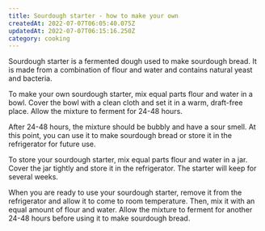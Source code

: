 ```yaml
---
title: Sourdough starter - how to make your own
createdAt: 2022-07-07T06:05:40.075Z
updatedAt: 2022-07-07T06:15:16.250Z
category: cooking
---
```


Sourdough starter is a fermented dough used to make sourdough bread. It is made from a combination of flour and water and contains natural yeast and bacteria.

To make your own sourdough starter, mix equal parts flour and water in a bowl. Cover the bowl with a clean cloth and set it in a warm, draft-free place. Allow the mixture to ferment for 24-48 hours.

After 24-48 hours, the mixture should be bubbly and have a sour smell. At this point, you can use it to make sourdough bread or store it in the refrigerator for future use.

To store your sourdough starter, mix equal parts flour and water in a jar. Cover the jar tightly and store it in the refrigerator. The starter will keep for several weeks.

When you are ready to use your sourdough starter, remove it from the refrigerator and allow it to come to room temperature. Then, mix it with an equal amount of flour and water. Allow the mixture to ferment for another 24-48 hours before using it to make sourdough bread.
